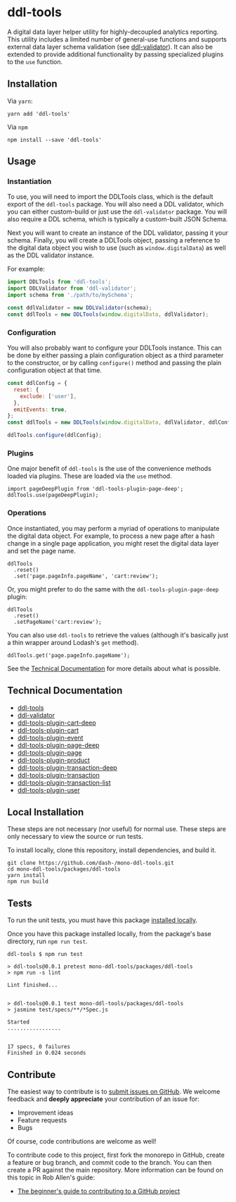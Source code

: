 # ddl-tools

A digital data layer helper utility for highly-decoupled analytics reporting.
This utility includes a limited number of general-use functions and supports
external data layer schema validation (see [ddl-validator](packages/ddl-validator)).
It can also be extended to provide additional functionality by passing
specialized plugins to the `use` function.


## Installation

Via `yarn`:

```
yarn add 'ddl-tools'
```

Via `npm`

```
npm install --save 'ddl-tools'
```


## Usage

### Instantiation

To use, you will need to import the DDLTools class, which is the default export
of the `ddl-tools` package.  You will also need a DDL validator, which you can
either custom-build or just use the `ddl-validator` package.  You will also
require a DDL schema, which is typically a custom-built JSON Schema.

Next you will want to create an instance of the DDL validator, passing it your
schema.  Finally, you will create a DDLTools object, passing a reference to the
digital data object you wish to use (such as `window.digitalData`) as well as
the DDL validator instance.

For example:

```js
import DDLTools from 'ddl-tools';
import DDLValidator from 'ddl-validator';
import schema from './path/to/mySchema';

const ddlValidator = new DDLValidator(schema);
const ddlTools = new DDLTools(window.digitalData, ddlValidator);
```

### Configuration

You will also probably want to configure your DDLTools instance.  This can be
done by either passing a plain configuration object as a third parameter to the
constructor, or by calling `configure()` method and passing the plain
configuration object at that time.

```js
const ddlConfig = {
  reset: {
    exclude: ['user'],
  },
  emitEvents: true,
};
const ddlTools = new DDLTools(window.digitalData, ddlValidator, ddlConfig);
```

```js
ddlTools.configure(ddlConfig);
```

### Plugins

One major benefit of `ddl-tools` is the use of the convenience methods loaded
via plugins.  These are loaded via the `use` method.

```
import pageDeepPlugin from 'ddl-tools-plugin-page-deep';
ddlTools.use(pageDeepPlugin);
```

### Operations

Once instantiated, you may perform a myriad of operations to manipulate the
digital data object.  For example, to process a new page after a hash change in
a single page application, you might reset the digital data layer and set the
page name.

```
ddlTools
  .reset()
  .set('page.pageInfo.pageName', 'cart:review');
```

Or, you might prefer to do the same with the `ddl-tools-plugin-page-deep` plugin:

```
ddlTools
  .reset()
  .setPageName('cart:review');
```

You can also use `ddl-tools` to retrieve the values (although it's basically
just a thin wrapper around Lodash's `get` method).

```
ddlTools.get('page.pageInfo.pageName');
```

See the [Technical Documentation](../../docs/ddl-tools.md) for more details
about what is possible.


## Technical Documentation

* [ddl-tools](../../docs/ddl-tools.md)
* [ddl-validator](../../docs/ddl-validator.md)
* [ddl-tools-plugin-cart-deep](../../docs/ddl-tools-plugin-cart-deep.md)
* [ddl-tools-plugin-cart](../../docs/ddl-tools-plugin-cart.md)
* [ddl-tools-plugin-event](../../docs/ddl-tools-plugin-event.md)
* [ddl-tools-plugin-page-deep](../../docs/ddl-tools-plugin-page-deep.md)
* [ddl-tools-plugin-page](../../docs/ddl-tools-plugin-page.md)
* [ddl-tools-plugin-product](../../docs/ddl-tools-plugin-product.md)
* [ddl-tools-plugin-transaction-deep](../../docs/ddl-tools-plugin-transaction-deep.md)
* [ddl-tools-plugin-transaction](../../docs/ddl-tools-plugin-transaction.md)
* [ddl-tools-plugin-transaction-list](../../docs/ddl-tools-plugin-transaction-list.md)
* [ddl-tools-plugin-user](../../docs/ddl-tools-plugin-user.md)


## Local Installation

These steps are not necessary (nor useful) for normal use.  These steps are only
necessary to view the source or run tests.

To install locally, clone this repository, install dependencies, and build it.

```
git clone https://github.com/dash-/mono-ddl-tools.git
cd mono-ddl-tools/packages/ddl-tools
yarn install
npm run build
```


## Tests

To run the unit tests, you must have this package
[installed locally](#local-installation).

Once you have this package installed locally, from the package's base
directory, run `npm run test`.

```
ddl-tools $ npm run test

> ddl-tools@0.0.1 pretest mono-ddl-tools/packages/ddl-tools
> npm run -s lint

Lint finished...


> ddl-tools@0.0.1 test mono-ddl-tools/packages/ddl-tools
> jasmine test/specs/**/*Spec.js

Started
.................


17 specs, 0 failures
Finished in 0.024 seconds
```


## Contribute

The easiest way to contribute is to
[submit issues on GitHub](https://github.com/dash-/mono-ddl-tools/issues).
We welcome feedback and **deeply appreciate** your contribution of an issue for:

* Improvement ideas
* Feature requests
* Bugs

Of course, code contributions are welcome as well!

To contribute code to this project, first fork the monorepo in GitHub, create
a feature or bug branch, and commit code to the branch.  You can then create a
PR against the main repository.  More information can be found on this topic in
Rob Allen's guide:

* [The beginner's guide to contributing to a GitHub project](https://akrabat.com/the-beginners-guide-to-contributing-to-a-github-project/)

